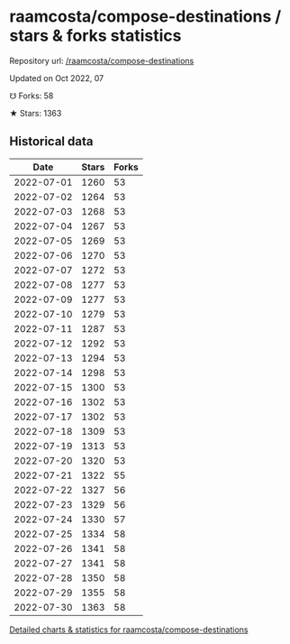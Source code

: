 # raamcosta/compose-destinations / stars & forks statistics

Repository url: [/raamcosta/compose-destinations](https://github.com/raamcosta/compose-destinations)

Updated on Oct 2022, 07

☋ Forks: 58

★ Stars: 1363

## Historical data
| Date | Stars | Forks |
|------|-------|-------|
| 2022-07-01 | 1260 | 53 | 
| 2022-07-02 | 1264 | 53 | 
| 2022-07-03 | 1268 | 53 | 
| 2022-07-04 | 1267 | 53 | 
| 2022-07-05 | 1269 | 53 | 
| 2022-07-06 | 1270 | 53 | 
| 2022-07-07 | 1272 | 53 | 
| 2022-07-08 | 1277 | 53 | 
| 2022-07-09 | 1277 | 53 | 
| 2022-07-10 | 1279 | 53 | 
| 2022-07-11 | 1287 | 53 | 
| 2022-07-12 | 1292 | 53 | 
| 2022-07-13 | 1294 | 53 | 
| 2022-07-14 | 1298 | 53 | 
| 2022-07-15 | 1300 | 53 | 
| 2022-07-16 | 1302 | 53 | 
| 2022-07-17 | 1302 | 53 | 
| 2022-07-18 | 1309 | 53 | 
| 2022-07-19 | 1313 | 53 | 
| 2022-07-20 | 1320 | 53 | 
| 2022-07-21 | 1322 | 55 | 
| 2022-07-22 | 1327 | 56 | 
| 2022-07-23 | 1329 | 56 | 
| 2022-07-24 | 1330 | 57 | 
| 2022-07-25 | 1334 | 58 | 
| 2022-07-26 | 1341 | 58 | 
| 2022-07-27 | 1341 | 58 | 
| 2022-07-28 | 1350 | 58 | 
| 2022-07-29 | 1355 | 58 | 
| 2022-07-30 | 1363 | 58 | 


[Detailed charts & statistics for raamcosta/compose-destinations](https://reviewgithub.com/rep/raamcosta/compose-destinations)
